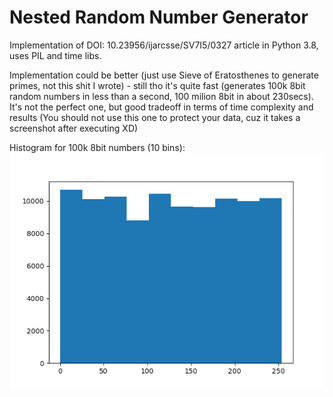 # Nested Random Number Generator 
Implementation of DOI: 10.23956/ijarcsse/SV7I5/0327 article in Python 3.8, uses PIL and time libs.

Implementation could be better (just use Sieve of Eratosthenes to generate primes, not this shit I wrote) - still tho it's quite fast (generates 100k 8bit random numbers in less than a second, 100 milion 8bit in about 230secs). It's not the perfect one, but good tradeoff in terms of time complexity and results (You should not use this one to protect your data, cuz it takes a screenshot after executing XD)

Histogram for 100k 8bit numbers (10 bins):
![Histogram](https://raw.githubusercontent.com/loboda4450/RNG/master/hist.png)

